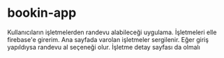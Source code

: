 # bookin-app

Kullanıcıların işletmelerden randevu alabileceği uygulama. İşletmeleri elle firebase'e girerim.
Ana sayfada varolan işletmeler sergilenir. Eğer giriş yapıldıysa randevu al seçeneği olur. İşletme 
detay sayfası da olmalı

